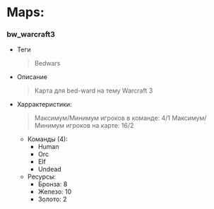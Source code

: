 # Maps:

### bw_warcraft3
- Теги
  > Bedwars
- Описание
  > Карта для bed-ward на тему Warcraft 3
- Харрактеристики:
  > Максимум/Минимум игроков в команде: 4/1
  > Максимум/Минимум игроков на карте: 16/2
  - Команды (4): 
    - Human
    - Orc
    - Elf
    - Undead
  - Ресурсы:
    - Бронза: 8
    - Железо: 10
    - Золото: 2   

